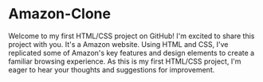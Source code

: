 # Amazon-Clone
Welcome to my first HTML/CSS project on GitHub! I'm excited to share this project with you. It's a Amazon website. Using HTML and CSS, I've replicated some of Amazon's key features and design elements to create a familiar browsing experience. As this is my first HTML/CSS project, I'm eager to hear your thoughts and suggestions for improvement. 
